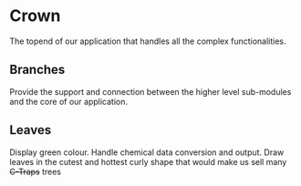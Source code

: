 # Crown

The topend of our application that handles all the complex functionalities.

## Branches

Provide the support and connection between the higher level sub-modules and the core of our application.

## Leaves

Display green colour.
Handle chemical data conversion and output.
Draw leaves in the cutest and hottest curly shape that would make us sell many ~~C-Traps~~ trees

